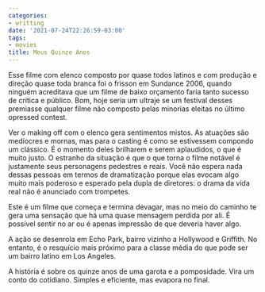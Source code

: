 ```yaml
---
categories:
- writting
date: '2021-07-24T22:26:59-03:00'
tags:
- movies
title: Meus Quinze Anos
---
```


Esse filme com elenco composto por quase todos latinos e com produção e direção quase toda branca foi o frisson em Sundance 2006, quando ninguém acreditava que um filme de baixo orçamento faria tanto sucesso de crítica e público. Bom, hoje seria um ultraje se um festival desses premiasse qualquer filme não composto pelas minorias eleitas no último opressed contest.

Ver o making off com o elenco gera sentimentos mistos. As atuações são medíocres e mornas, mas para o casting é como se estivessem compondo um clássico. É o momento deles brilharem e serem aplaudidos, o que é muito justo. O estranho da situação é que o que torna o filme notável é justamente seus personagens pedestres e reais. Você não espera nada dessas pessoas em termos de dramatização porque elas evocam algo muito mais poderoso e esperado pela dupla de diretores: o drama da vida real não é anunciado com trompetes.

Este é um filme que começa e termina devagar, mas no meio do caminho te gera uma sensação que há uma quase mensagem perdida por ali. É possível sentir no ar ou é apenas impressão de que deveria haver algo.

A ação se desenrola em Echo Park, bairro vizinho a Hollywood e Griffith. No entanto, é o resquício mais próximo para a classe média do que pode ser um bairro latino em Los Angeles.

A história é sobre os quinze anos de uma garota e a pomposidade. Vira um conto do cotidiano. Simples e eficiente, mas evapora no final.


